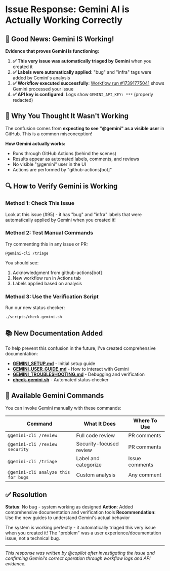 # Issue Response: Gemini AI is Actually Working Correctly

## 🎉 Good News: Gemini IS Working!

**Evidence that proves Gemini is functioning:**

1. **✅ This very issue was automatically triaged by Gemini** when you created it
2. **✅ Labels were automatically applied**: "bug" and "infra" tags were added by Gemini's analysis
3. **✅ Workflow executed successfully**: [Workflow run #17391775041](https://github.com/vanman2024/multi-agent-claude-code/actions/runs/17391775041) shows Gemini processed your issue
4. **✅ API key is configured**: Logs show `GEMINI_API_KEY: ***` (properly redacted)

## 🤔 Why You Thought It Wasn't Working

The confusion comes from **expecting to see "@gemini" as a visible user** in GitHub. This is a common misconception!

**How Gemini actually works:**
- Runs through GitHub Actions (behind the scenes)
- Results appear as automated labels, comments, and reviews
- No visible "@gemini" user in the UI
- Actions are performed by "github-actions[bot]"

## 🔍 How to Verify Gemini is Working

### Method 1: Check This Issue
Look at this issue (#95) - it has "bug" and "infra" labels that were automatically applied by Gemini when you created it!

### Method 2: Test Manual Commands
Try commenting this in any issue or PR:
```
@gemini-cli /triage
```

You should see:
1. Acknowledgment from github-actions[bot]
2. New workflow run in Actions tab
3. Labels applied based on analysis

### Method 3: Use the Verification Script
Run our new status checker:
```bash
./scripts/check-gemini.sh
```

## 📚 New Documentation Added

To help prevent this confusion in the future, I've created comprehensive documentation:

- **[GEMINI_SETUP.md](../docs/GEMINI_SETUP.md)** - Initial setup guide
- **[GEMINI_USER_GUIDE.md](../docs/GEMINI_USER_GUIDE.md)** - How to interact with Gemini
- **[GEMINI_TROUBLESHOOTING.md](../docs/GEMINI_TROUBLESHOOTING.md)** - Debugging and verification
- **[check-gemini.sh](../scripts/check-gemini.sh)** - Automated status checker

## 🎯 Available Gemini Commands

You can invoke Gemini manually with these commands:

| Command | What It Does | Where To Use |
|---------|-------------|--------------|
| `@gemini-cli /review` | Full code review | PR comments |
| `@gemini-cli /review security` | Security-focused review | PR comments |  
| `@gemini-cli /triage` | Label and categorize | Issue comments |
| `@gemini-cli analyze this for bugs` | Custom analysis | Any comment |

## ✅ Resolution

**Status**: No bug - system working as designed
**Action**: Added comprehensive documentation and verification tools
**Recommendation**: Use the new guides to understand Gemini's actual behavior

The system is working perfectly - it automatically triaged this very issue when you created it! The "problem" was a user experience/documentation issue, not a technical bug.

---

*This response was written by @copilot after investigating the issue and confirming Gemini's correct operation through workflow logs and API evidence.*